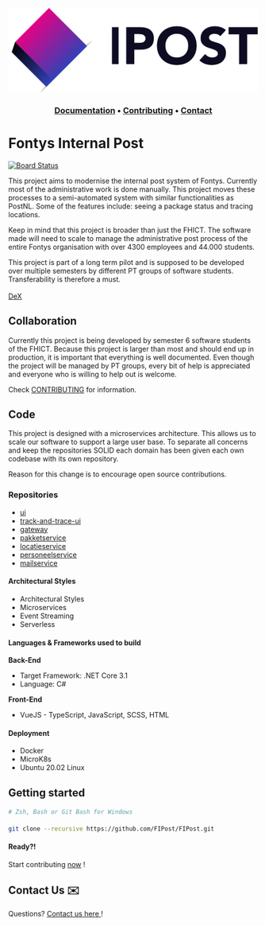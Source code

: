 ![ipost-logo](./resources/Images/logo-name.png)
<h3 align="middle">
  <a href="https://github.com/FIPost/FIPost">Documentation</a>
  <a>•</a>
  <a href="https://github.com/FIPost/FIPost/CONTRIBUTING.md">Contributing</a>
  <a>•</a>
  <a href="https://github.com/FIPost/FIPost/CONTACT.md">Contact</a>
</h3>

# Fontys Internal Post
[![Board Status](https://dev.azure.com/405273/a464a51f-a9d3-415a-983c-ecc9f9e1e117/e58d8192-5262-4682-856c-da357d004679/_apis/work/boardbadge/8203b7d2-166a-4745-ab05-5fc958846334)](https://dev.azure.com/405273/a464a51f-a9d3-415a-983c-ecc9f9e1e117/_boards/board/t/e58d8192-5262-4682-856c-da357d004679/Microsoft.RequirementCategory)

This project aims to modernise the internal post system of Fontys. Currently most of the administrative work is done manually. This project moves these processes to a semi-automated system with similar functionalities as PostNL. Some of the features include: seeing a package status and tracing locations.

Keep in mind that this project is broader than just the FHICT. The software made will need to scale to manage the administrative post process of the entire Fontys organisation with over 4300 employees and 44.000 students.

This project is part of a long term pilot and is supposed to be developed over multiple semesters by different PT groups of software students. Transferability is therefore a must.
<br/><br/>
[DeX](https://dex.software/project/details/119-Fontys-Internal-Post)

## Collaboration

Currently this project is being developed by semester 6 software students of the FHICT. Because this project is larger than most and should end up in production, it is important that everything is well documented. Even though the project will be managed by PT groups, every bit of help is appreciated and everyone who is willing to help out is welcome.

Check [CONTRIBUTING](https://github.com/FIPost/FIPost/CONTRIBUTING.md) for information.

## Code
This project is designed with a microservices architecture. This allows us to scale our software to support a large user base. To separate all concerns and keep the repositories SOLID each domain has been given each own codebase with its own repository.

Reason for this change is to encourage open source contributions.

### Repositories
- [ui](https://github.com/FIPost/ui)
- [track-and-trace-ui ](https://github.com/FIPost/track-and-trace-ui)
- [gateway](https://github.com/FIPost/api-gateway)
- [pakketservice](https://github.com/FIPost/pakketservice)
- [locatieservice](https://github.com/FIPost/locatieservice)
- [personeelservice](https://github.com/FIPost/personeel-service)
- [mailservice](https://github.com/FIPost/MailService)

#### Architectural Styles
- Architectural Styles
- Microservices
- Event Streaming
- Serverless

#### Languages & Frameworks used to build
**Back-End**
- Target Framework: .NET Core 3.1 
- Language: C#

**Front-End**
- VueJS - TypeScript, JavaScript, SCSS, HTML

#### Deployment
- Docker
- MicroK8s
- Ubuntu 20.02 Linux

## Getting started
```zsh
# Zsh, Bash or Git Bash for Windows

git clone --recursive https://github.com/FIPost/FIPost.git
```

#### Ready?! 
Start contributing [<ins>now</ins>](https://github.com/FIPost/docs/blob/master/CONTRIBUTING.md) ! 

## Contact Us ✉️ 
Questions? [<ins>Contact us here </ins>](https://github.com/FIPost/docs/blob/master/CONTACT.md) !
